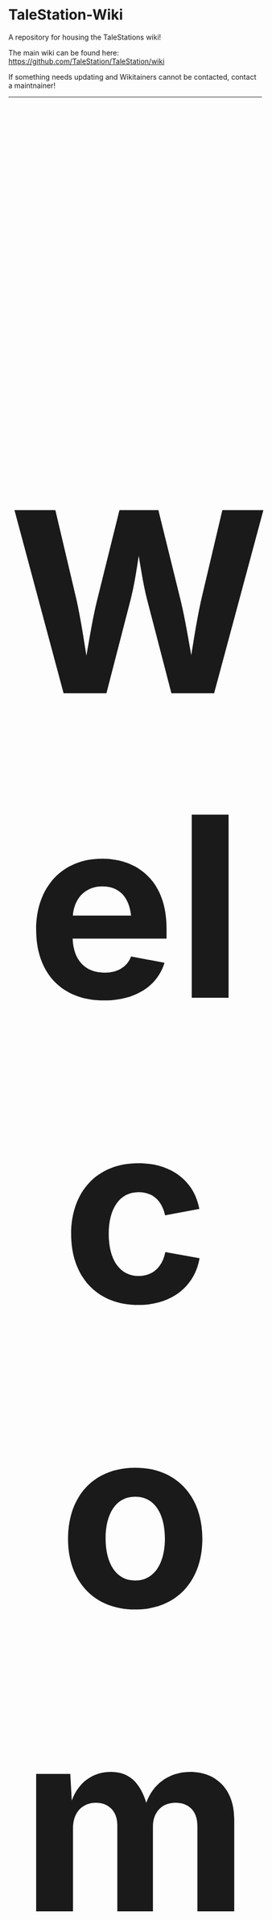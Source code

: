 # TaleStation-Wiki
A repository for housing the TaleStations wiki!

The main wiki can be found here: https://github.com/TaleStation/TaleStation/wiki

If something needs updating and Wikitainers cannot be contacted, contact a maintnainer!

***
<!-- TaleStation wiki home page -->

<h1 style="font-size:500"> <div align="center"> Welcome to the TaleStation Wiki!</div> </h1>

<p align="center"><img src="https://github.com/TaleStation/TaleStation/assets/70232195/63e3ec74-a2e0-44ec-9ef0-5e720896ad32" width="500" height="500"></p>

***

### Navigation
[Important Links](#important-links)

[Rules](#rules)

[Purpose Statement](#purpose-statement)
<a name="headers"/>

## Important Links

Server IP: `byond://join.shiptest.net:1565`

[GitHub](https://github.com/TaleStation/TaleStation)

[Archive GitHub](https://github.com/TaleStation/TaleStation-Archive)

[Common Core GitHub](https://github.com/TaleStation/TaleStation-CommonCore)

[Wiki GitHub](https://github.com/TaleStation/TaleStation-Wiki)

[Discord Server](https://discord.gg/Pu3SEDws9J)

## Rules
> [!NOTE]  
> This section is only a snippet of the [[Rules]] page. Please check out the page itself for more information.

TaleStation's Rules are split up into two sections: Game Server and Discord Server.

<details>
<summary> Discord Rules </summary>

### 0. Rules are at the admins discretion.

Moderators and Admins alike are expected to uphold the rules of the Discord. Server staff may step in if Discord staff aren’t around.
If you come close to breaking the rules, you will be treated as breaking the rules. Don’t play the game of “how far can I push this”.
Admins have final say.

### 0.5 You're required to be 18 years or older.

We will never host NSFW channels in our Discord, but we do ask our participants to be mature and of age.
We will **NEVER** actively hound players out for their age. If someone comes forward and says they're underaged, they will be removed until they can prove they're 18, or wait the amount of year(s) needed for the individual to become 18.

### 1. Treat others the way you want to be treated.

Be respectful to fellow players, staff, and development staff. It’s understandable you’ll get into scuffles with people on disagreements. Agree to disagree or take it to DMs. If you’re unable to keep the peace and become disruptive, Discord staff will step in.

If you ignore a Discord staff's request to stop, you will be handled accordingly.

### 2. No meta communication of any on-going rounds from our server, or other servers.

Meta communication, or metacomming is the act of sharing information from a current round. This information can be used to gain an unfair advantage against other players. We have a **ZERO** tolerance for this. 
Metacomming can include, but is not limited to, Voice Chatting with someone, sharing images of an on going round (like who's a traitor), or talking about an on going round.

### 3. No politics or anything similar

This isn’t the place for it. This is a Space Station 13 Discord, not /pol/

### 4. No erotic, gore or general shock/trigger content.

Anything that is considered borderline will be counted as toeing the line with this rule.
This **DOES NOT** mean post porn/gore and spoiler it.

### 5. We have 0 tolerance on bigotry.

This includes, but is not limited to, any form of homophobia, transphobia, racism. These depictions may be through art, memes, videos, ect. Please tell the player approvers about dragons.
This also includes any form of IC racism that uses that word. None of that will be tolerated.

### 6. Your Discord account must be older than 60 days.

This is public information.

### 7. Do not use this Discord to advertise other SS13 servers.

This isn't the place to advertise other SS13 servers. If your Discord status, about me, pronouns, has a link to another server, we will ask you to change it.
It's fine to discuss other servers, but please keep in mind this isn't the space to recruit and invite new players. Do it in DMs or elsewhere.

### X. We're here to have fun.

Kick bakc and have fun. We're all here to share our stories!

### XX. These rules are subject to change.

This may come with or without prior warning.

</details>

<details>
<summary> Game Server Rules </summary>

### 0. Rules are at the admins discretion.

If admin intervention is required, **it’ll be invoked if a(n) admin(s) needs to**.

### 0.5 This is not an erotic server.

TaleStation will never endorse or host erotic content. Any and all ERP will result in a ban.
Being romantic, holding IC weddings/marriages is completely fine, so long they don't toe into ERP. 

### 1. This is a Roleplay server.

Players and Admins are expected to uphold the Roleplay Standard. We’re here to Roleplay and have fun. Remember, this isn’t a game about winning: it’s about Roleplaying!

### 2. Follow policy and SOP where needed.

Policy and SOPs (Standard Operating Procedure(s)) will outline more in-depth what's acceptable and what's not. If you're ever unsure, contact an admin. 

### X. These rules are subject to change.

These rules are subject to change in time, and with following policy to help strengthen some areas.

</details>

<details>
<summary> Ban Appealing Information </summary>

In the event you find you're banned from the Game Server or role banned in the Discord Server, you may appeal it [here](https://discord.com/channels/949296148638756904/1095434324347732009).

In the event you find yourself actually banned from the Discord Server, you may email talestation13@gmail.com. Please make sure you have Unban Appeal in the title.

</details>

## Purpose Statement

TaleStation is a non-erotic, adult roleplay server.
We want to create a server where everyone and anyone can come and make a story for their characters. 
Classically, we'd be considered a "HRP" server, but we just want to be known as a true "RP" server. Interactions is key!

The environment here at TaleStation should be friendly to approach OOCly. If you have any issues, never be afraid to ahelp or ask staff. We'll try our best to answer questions you may have. Secondly, we want our players to be **as inclusive** as possible. Dramas, tragedies, and comedies abound. Try to include new people to your groups! Who knows, you may just make a new friend.

TaleStation aims to create an atmosphere rich with drama, tragedies, comedies, and more. Each story created by every player is unique in its own right; you don't need to be a writer either! Medbay was bombed! The CMO is missing- and there's a chef in the middle of chemistry.. what could this mean?! Each story doesn't need to be thoroughly planned out - it can be on a whim, it's perfectly OKAY! Stories can be a shift long or span across multiple shifts, the choice is yours!

Together, as players and staff, we aim to make TaleStation an enjoyable experience for those who aren't so RP heavy and those who enjoy RP.

-The TaleStation Administration and Development Staff
